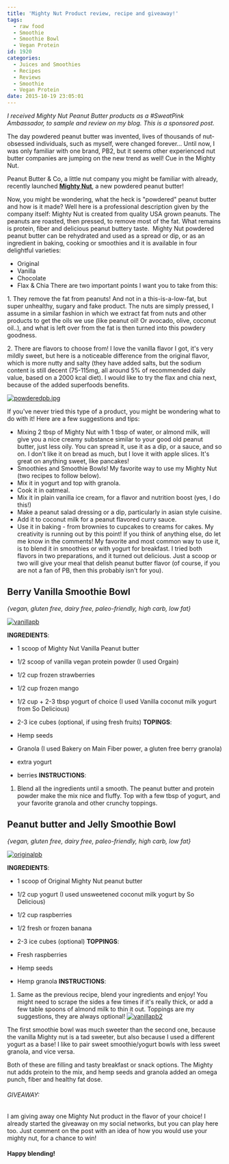 ```yaml
---
title: 'Mighty Nut Product review, recipe and giveaway!'
tags:
  - raw food
  - Smoothie
  - Smoothie Bowl
  - Vegan Protein
id: 1920
categories:
  - Juices and Smoothies
  - Recipes
  - Reviews
  - Smoothie
  - Vegan Protein
date: 2015-10-19 23:05:01
---
```


_I received Mighty Nut Peanut Butter products as a #SweatPink Ambassador, to sample and review on my blog. This is a sponsored post.&nbsp;_

The day powdered peanut butter was invented, lives of thousands of nut-obsessed individuals, such as myself, were changed forever... Until now, I was only familiar with one brand, PB2, but it seems other experienced nut butter companies are jumping on the new trend as well! Cue in the Mighty Nut.

Peanut Butter &amp; Co, a little nut company you might be familiar with already, recently&nbsp;launched <span style="text-decoration: underline;">**[Mighty Nut](http://mightynut.com)**</span>, a&nbsp;new powdered peanut butter!

Now, you might be wondering, what the heck is "powdered" peanut butter and how is it made? Well here is a professional description given by the company itself: Mighty Nut&nbsp;is created from&nbsp;quality USA grown peanuts. The peanuts are roasted, then pressed, to remove most of the fat. What remains is protein, fiber and delicious peanut buttery taste.&nbsp; Mighty Nut powdered peanut butter can be rehydrated and used as a spread or dip, or as an ingredient in baking, cooking or smoothies and it is available in four delightful varieties:

*   Original
*   Vanilla
*   Chocolate
*   Flax &amp; Chia
There are two important points I want you to take from this:

1\. They remove the fat from peanuts! And not in a this-is-a-low-fat, but super unhealthy, sugary and fake product. The nuts are simply pressed, I assume in a similar fashion in which we extract fat&nbsp;from nuts and other products to get the oils we use (like peanut oil! Or avocado, olive, coconut oil..), and what is left over from the fat is then turned into this powdery goodness.

2\. There are flavors to choose from! I love the vanilla flavor I got, it's very mildly sweet, but here is a noticeable difference from the original flavor, which is more nutty and salty (they have added salts, but the sodium content is still decent (75-115mg, all around 5% of recommended daily value, based on a 2000 kcal diet). I would like to try the flax and chia next, because of the added superfoods benefits.

[![powderedpb.jpg](http://girlintheraw.com/wp-content/uploads/2015/10/powderedpb-960x960.jpg)](http://girlintheraw.com/wp-content/uploads/2015/10/powderedpb.jpg)

If you've never tried this type of a product, you might be wondering what to do with it! Here are a few suggestions and tips:

*   Mixing 2 tbsp of Mighty Nut with 1 tbsp of water, or almond milk, will give you a nice creamy substance similar to your good old peanut butter, just less oily. You can spread it, use it as a dip, or a sauce, and so on. I don't like it on bread as much, but I love it with apple slices. It's great on anything sweet, like pancakes!
*   Smoothies and Smoothie Bowls! My favorite way to use my Mighty Nut (two recipes to follow below).
*   Mix it in yogurt and top with granola.
*   Cook it in oatmeal.
*   Mix it in plain vanilla ice cream, for a flavor and nutrition boost (yes, I do this!)
*   Make a peanut salad dressing or a dip, particularly in asian style cuisine.
*   Add it to coconut milk for a peanut flavored curry sauce.
*   Use it in baking - from brownies to cupcakes to creams for cakes.
My creativity is running out by this point! If you think of anything else, do let me know in the comments! My favorite and most common way to use it, is to blend it in smoothies or with yogurt for breakfast. I tried both flavors in two preparations, and it turned out delicious. Just a scoop or two will give your meal that delish peanut butter flavor (of course, if you are not a fan of PB, then this probably isn't for you).

## **Berry Vanilla&nbsp;Smoothie Bowl**

_{vegan, gluten free, dairy free, paleo-friendly, high carb, low fat}_

[![vanillapb](http://girlintheraw.com/wp-content/uploads/2015/10/vanillapb-960x960.jpg)](http://girlintheraw.com/wp-content/uploads/2015/10/vanillapb.jpg)

**INGREDIENTS**:

*   1 scoop of Mighty Nut Vanilla Peanut butter
*   1/2 scoop of vanilla vegan protein powder (I used Orgain)
*   1/2 cup frozen strawberries
*   1/2 cup frozen mango
*   1/2 cup + 2-3 tbsp yogurt of choice (I used Vanilla&nbsp;coconut milk yogurt from So Delicious)
*   2-3 ice cubes (optional, if using fresh fruits)
**TOPINGS**:

*   Hemp seeds
*   Granola (I used Bakery on Main Fiber power, a gluten free berry granola)
*   extra yogurt
*   berries
**INSTRUCTIONS**:

1.  Blend all the ingredients until a smooth. The peanut butter and protein powder make the mix nice and fluffy. Top with a few tbsp of yogurt, and your favorite granola and other crunchy toppings.

## Peanut butter and Jelly Smoothie Bowl

_{vegan, gluten free, dairy free, paleo-friendly, high carb, low fat}_

[![originalpb](http://girlintheraw.com/wp-content/uploads/2015/10/originalpb-960x960.jpg)](http://girlintheraw.com/wp-content/uploads/2015/10/originalpb.jpg)

**INGREDIENTS**:

*   1 scoop of Original Mighty Nut peanut butter
*   1/2 cup yogurt (I used unsweetened coconut milk yogurt by So Delicious)
*   1/2 cup raspberries
*   1/2 fresh or frozen banana
*   2-3 ice cubes (optional)
**TOPPINGS**:

*   Fresh raspberries
*   Hemp seeds
*   Hemp granola
**INSTRUCTIONS**:

1.  Same as the previous recipe, blend your ingredients and enjoy! You might need to scrape the sides a few times if it's really thick, or add a few table spoons of almond milk to thin it out. Toppings are my suggestions, they are always optional!
[![vanillapb2](http://girlintheraw.com/wp-content/uploads/2015/10/vanillapb2-960x960.jpg)](http://girlintheraw.com/wp-content/uploads/2015/10/vanillapb2.jpg)

The first smoothie bowl was much sweeter than the second one, because the vanilla Mighty nut is a tad sweeter, but also because I used a different yogurt as a base! I like to pair sweet smoothie/yogurt bowls with less sweet granola, and vice versa.

Both of these are filling and tasty breakfast or snack options. The Mighty nut adds protein to the mix, and hemp seeds and granola added an omega punch, fiber and healthy fat dose.

###### GIVEAWAY:

I am giving away one Mighty Nut product in the flavor of your choice! I already started the giveaway on my social networks, but you can play here too. Just comment on the post with an idea of how you would use your mighty nut, for a chance to win!

#### Happy blending!

&nbsp;